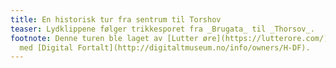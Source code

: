 ```yaml
---
title: En historisk tur fra sentrum til Torshov
teaser: Lydklippene følger trikkesporet fra _Brugata_ til _Thorsov_.
footnote: Denne turen ble laget av [Lutter øre](https://lutterore.com/) i forbindelse
  med [Digital Fortalt](http://digitaltmuseum.no/info/owners/H-DF).
---
```


